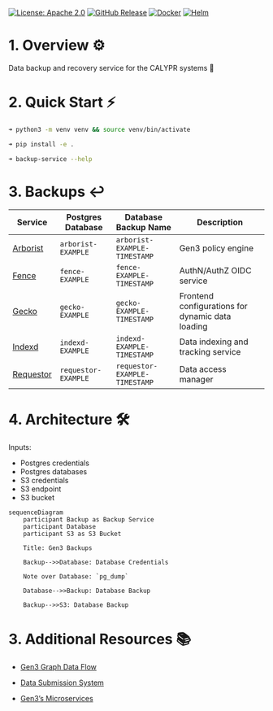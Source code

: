 [![License: Apache 2.0][license-badge]][license]
[![GitHub Release][release-badge]][release]
[![Docker][docker-badge]][docker]
[![Helm][helm-badge]][helm]

[license-badge]: https://img.shields.io/badge/License-Apache-blue.svg
[license]: https://opensource.org/license/apache-2-0

[release-badge]: https://img.shields.io/github/v/release/ACED-IDP/backup-service
[release]: https://github.com/ACED-IDP/backup-service/releases

[docker-badge]: https://img.shields.io/badge/Docker%20Repo-Quay.io-blue?logo=docker
[docker]: https://quay.io/repository/ohsu-comp-bio/backup-service?tab=tags&tag=latest

[helm-badge]: https://img.shields.io/badge/Helm-0F1689?logo=helm&logoColor=fff
[helm]: https://github.com/ohsu-comp-bio/helm-charts/tree/main/charts/backups

# 1. Overview ⚙️

Data backup and recovery service for the CALYPR systems 🔄

# 2. Quick Start ⚡

```sh
➜ python3 -m venv venv && source venv/bin/activate

➜ pip install -e .

➜ backup-service --help
```

# 3. Backups ↩️

| Service                | Postgres Database   | Database Backup Name          | Description                                      |
| ---------------------- | ------------------- | ----------------------------- | ------------------------------------------------ |
| [Arborist][arborist]   | `arborist-EXAMPLE`  | `arborist-EXAMPLE-TIMESTAMP`  | Gen3 policy engine                               |
| [Fence][fence]         | `fence-EXAMPLE`     | `fence-EXAMPLE-TIMESTAMP`     | AuthN/AuthZ OIDC service                         |
| [Gecko][gecko]         | `gecko-EXAMPLE`     | `gecko-EXAMPLE-TIMESTAMP`     | Frontend configurations for dynamic data loading |
| [Indexd][indexd]       | `indexd-EXAMPLE`    | `indexd-EXAMPLE-TIMESTAMP`    | Data indexing and tracking service               |
| [Requestor][requestor] | `requestor-EXAMPLE` | `requestor-EXAMPLE-TIMESTAMP` | Data access manager                              |

[arborist]: https://github.com/uc-cdis/arborist
[fence]: https://github.com/uc-cdis/fence
[gecko]: https://github.com/aced-idp/gecko
[indexd]: https://github.com/uc-cdis/indexd
[requestor]: https://github.com/uc-cdis/requestor

# 4. Architecture 🛠️

Inputs:
- Postgres credentials
- Postgres databases
- S3 credentials
- S3 endpoint
- S3 bucket

```mermaid
sequenceDiagram
    participant Backup as Backup Service
    participant Database
    participant S3 as S3 Bucket

    Title: Gen3 Backups

    Backup-->>Database: Database Credentials

    Note over Database: `pg_dump`

    Database-->>Backup: Database Backup

    Backup-->>S3: Database Backup
```

# 3. Additional Resources 📚

- [Gen3 Graph Data Flow](https://docs.gen3.org/gen3-resources/developer-guide/architecture/#gen3-graph-data-flow)

- [Data Submission System](https://gen3.org/resources/developer/#data-submission-system)

- [Gen3’s Microservices](https://gen3.org/resources/developer/microservice/)
